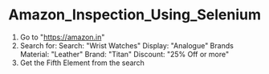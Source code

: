 # Amazon_Inspection_Using_Selenium
1. Go to "https://amazon.in"
2. Search for:   Search: "Wrist Watches"
                 Display: "Analogue"
                 Brands Material: "Leather"
                 Brand: "Titan"
                 Discount: "25% Off or more"
3. Get the Fifth Element from the search

